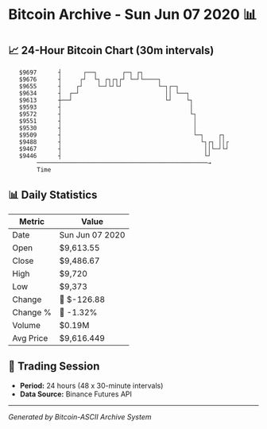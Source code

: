 # Bitcoin Archive - Sun Jun 07 2020 📊

## 📈 24-Hour Bitcoin Chart (30m intervals)

```
   $9697      ┤      ┌──┐       ┌─┐ ┌┐                         
   $9676      ┤     ┌┘  └┐ ┌┐┌┐┌┘ └─┘└────┐                    
   $9655      ┤    ┌┘    └─┘└┘└┘          └─┐┌─┐               
   $9634      ┤  ┌─┘                        ││ └──┐            
   $9613      ┼──┘                          └┘    └┐           
   $9593      ┤                                    │           
   $9572      ┤                                    └┐          
   $9551      ┤                                     │          
   $9530      ┤                                     │          
   $9509      ┤                                     └─┐    ┌┐  
   $9488      ┤                                       └┐┌┐ ││┌ 
   $9467      ┤                                        ││└─┘└┘ 
   $9446      ┤                                        └┘      
        ────────────────────────────────────────────────→
        Time
```

## 📊 Daily Statistics

| Metric | Value |
|--------|-------|
| Date | Sun Jun 07 2020 |
| Open | $9,613.55 |
| Close | $9,486.67 |
| High | $9,720 |
| Low | $9,373 |
| Change | 🔴 $-126.88 |
| Change % | 🔴 -1.32% |
| Volume | $0.19M |
| Avg Price | $9,616.449 |

## 📅 Trading Session

- **Period:** 24 hours (48 x 30-minute intervals)
- **Data Source:** Binance Futures API

---
*Generated by Bitcoin-ASCII Archive System*
